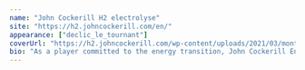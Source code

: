 ```yaml
---
name: "John Cockerill H2 electrolyse"
site: "https://h2.johncockerill.com/en/"
appearance: ["declic_le_tournant"]
coverUrl: "https://h2.johncockerill.com/wp-content/uploads/2021/03/montage-hydroge%CC%80ne-2.jpg"
bio: "As a player committed to the energy transition, John Cockerill Energy invests and innovates in the production, storage and distribution of green hydrogen."
---
```

